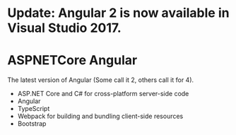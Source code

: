 # Update:  Angular 2 is now available in Visual Studio 2017. 





# ASPNETCore Angular 


The latest version of Angular (Some call it 2, others call it for 4).
* ASP.NET Core and C# for cross-platform server-side code
* Angular 
* TypeScript 
* Webpack for building and bundling client-side resources
* Bootstrap 

